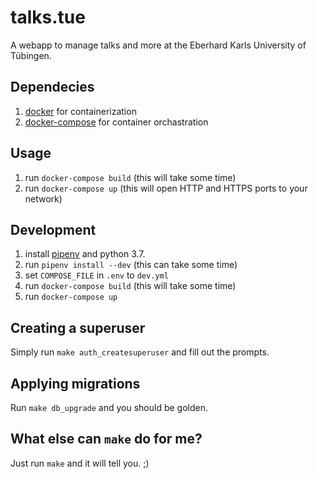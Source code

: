 # talks.tue
A webapp to manage talks and more at the Eberhard Karls University of Tübingen.

## Dependecies
1. [docker](https://www.docker.com/) for containerization
2. [docker-compose](https://github.com/docker/compose) for container orchastration

## Usage
1. run `docker-compose build` (this will take some time)
2. run `docker-compose up` (this will open HTTP and HTTPS ports to your network)

## Development
1. install [pipenv](https://pypi.org/project/pipenv/) and python 3.7.
2. run `pipenv install --dev` (this can take some time)
3. set `COMPOSE_FILE` in `.env` to `dev.yml`
2. run `docker-compose build` (this will take some time)
3. run `docker-compose up`

## Creating a superuser
Simply run `make auth_createsuperuser` and fill out the prompts.

## Applying migrations
Run `make db_upgrade` and you should be golden.

## What else can `make` do for me?
Just run `make` and it will tell you. ;)
